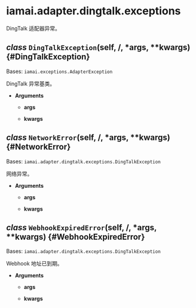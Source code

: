 # iamai.adapter.dingtalk.exceptions

DingTalk 适配器异常。

## *class* `DingTalkException`(self, /, *args, **kwargs) {#DingTalkException}

Bases: `iamai.exceptions.AdapterException`

DingTalk 异常基类。

- **Arguments**

  - **args**

  - **kwargs**

## *class* `NetworkError`(self, /, *args, **kwargs) {#NetworkError}

Bases: `iamai.adapter.dingtalk.exceptions.DingTalkException`

网络异常。

- **Arguments**

  - **args**

  - **kwargs**

## *class* `WebhookExpiredError`(self, /, *args, **kwargs) {#WebhookExpiredError}

Bases: `iamai.adapter.dingtalk.exceptions.DingTalkException`

Webhook 地址已到期。

- **Arguments**

  - **args**

  - **kwargs**